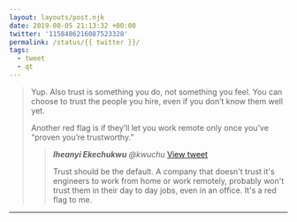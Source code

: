 ```yaml
---
layout: layouts/post.njk
date: 2019-08-05 21:13:32 +00:00
twitter: '1158486216087523328'
permalink: /status/{{ twitter }}/
tags: 
  - tweet
  - qt
---
```


> Yup. Also trust is something you do, not something you feel. You can choose to trust the people you hire, even if you don’t know them well yet.
> 
> Another red flag is if they’ll let you work remote only once you’ve “proven you’re trustworthy.” 
> 
> > <cite>**Iheanyi Ekechukwu** @kwuchu</cite> [View tweet](https://twitter.com/kwuchu/status/1158475146153345026)
> > 
> > Trust should be the default. A company that doesn't trust it's engineers to work from home or work remotely, probably won't trust them in their day to day jobs, even in an office. It's a red flag to me.

---
